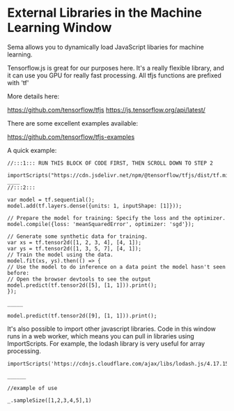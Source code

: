 # External Libraries in the Machine Learning Window

Sema allows you to dynamically load JavaScript libaries for machine learning.

Tensorflow.js is great for our purposes here. It's a really flexible library, and it can use you GPU for really fast processing.
All tfjs functions are prefixed with 'tf'

More details here:

https://github.com/tensorflow/tfjs
https://js.tensorflow.org/api/latest/

There are some excellent examples available:

https://github.com/tensorflow/tfjs-examples

A quick example:
```
//:::1::: RUN THIS BLOCK OF CODE FIRST, THEN SCROLL DOWN TO STEP 2

importScripts("https://cdn.jsdelivr.net/npm/@tensorflow/tfjs/dist/tf.min.js");
____
//:::2:::

var model = tf.sequential();
model.add(tf.layers.dense({units: 1, inputShape: [1]}));

// Prepare the model for training: Specify the loss and the optimizer.
model.compile({loss: 'meanSquaredError', optimizer: 'sgd'});

// Generate some synthetic data for training.
var xs = tf.tensor2d([1, 2, 3, 4], [4, 1]);
var ys = tf.tensor2d([1, 3, 5, 7], [4, 1]);
// Train the model using the data.
model.fit(xs, ys).then(() => {
// Use the model to do inference on a data point the model hasn't seen before:
// Open the browser devtools to see the output
model.predict(tf.tensor2d([5], [1, 1])).print();
});

_____

model.predict(tf.tensor2d([9], [1, 1])).print();
```

<!-- Lalolib is also available.
https://mlweb.loria.fr/lalolab/lalolib.html

Lalolib supplies useful linear algebra functions that aren't present in tensorflow.js.  You can see examples of how it's used in the conceptor and echo state network examples.

```
importScripts("https://mlweb.loria.fr/lalolib.js");
____

let a = ones(10);
mul(a,10)

``` -->

It's also possible to import other javascript libraries.  Code in this window runs in a web worker, which means you can pull in libraries using ImportScripts. For example, the lodash library is very useful for array processing.

```
importScripts('https://cdnjs.cloudflare.com/ajax/libs/lodash.js/4.17.15/lodash.js')

______

//example of use

_.sampleSize([1,2,3,4,5],1)

```
